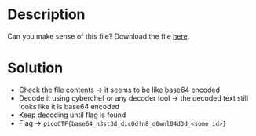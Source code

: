# Description
Can you make sense of this file? Download the file [here](https://artifacts.picoctf.net/c/475/enc_flag).

# Solution
- Check the file contents -> it seems to be like base64 encoded
- Decode it using cyberchef or any decoder tool -> the decoded text still looks like it is base64 encoded
- Keep decoding until flag is found 
- Flag -> `picoCTF{base64_n3st3d_dic0d!n8_d0wnl04d3d_<some_id>}`